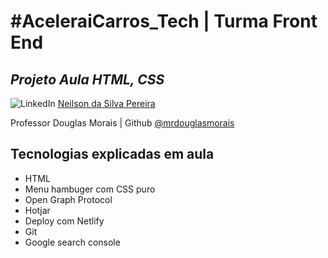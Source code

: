 # #AceleraiCarros_Tech | Turma Front End
## _Projeto Aula HTML, CSS_

![LinkedIn](https://img.shields.io/badge/linkedin-%230077B5.svg?style=for-the-badge&logo=linkedin&logoColor=white) [Neilson da Silva Pereira](https://www.linkedin.com/in/neilson-silva-pereira/)

Professor Douglas Morais | Github [@mrdouglasmorais](https://github.com/mrdouglasmorais/)

## Tecnologias explicadas em aula
- HTML
- Menu hambuger com CSS puro
- Open Graph Protocol
- Hotjar
- Deploy com Netlify
- Git
- Google search console
